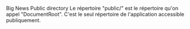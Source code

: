  Big News
Public directory
Le répertoire "public/" est le répertoire qu'on appel "DocumentRoot". C'est le seul répertoire de l'application accessible publiquement.